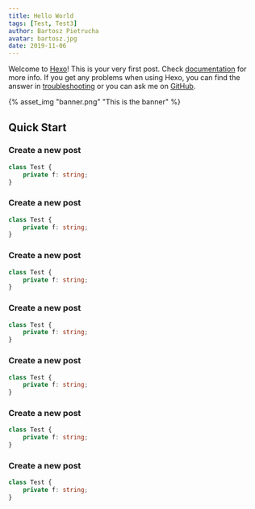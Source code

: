 ```yaml
---
title: Hello World
tags: [Test, Test3]
author: Bartosz Pietrucha
avatar: bartosz.jpg
date: 2019-11-06
---
```

Welcome to [Hexo](https://hexo.io/)! This is your very first post. Check [documentation](https://hexo.io/docs/) for more info. If you get any problems when using Hexo, you can find the answer in [troubleshooting](https://hexo.io/docs/troubleshooting.html) or you can ask me on [GitHub](https://github.com/hexojs/hexo/issues).

{% asset_img "banner.png" "This is the banner" %}

## Quick Start

### Create a new post

``` typescript
class Test {
    private f: string;
}
```

### Create a new post

``` typescript
class Test {
    private f: string;
}
```

### Create a new post

``` typescript
class Test {
    private f: string;
}
```

### Create a new post

``` typescript
class Test {
    private f: string;
}
```

### Create a new post

``` typescript
class Test {
    private f: string;
}
```

### Create a new post

``` typescript
class Test {
    private f: string;
}
```

### Create a new post

``` typescript
class Test {
    private f: string;
}
```
